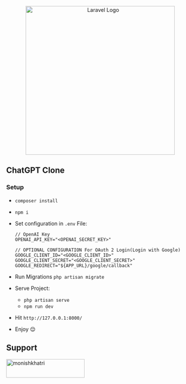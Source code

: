 <p align="center"><a href="https://laravel.com" target="_blank"><img src="https://fiverr-res.cloudinary.com/images/q_auto,f_auto/gigs/304739857/original/f59b6548f83bb11da90e811e659b4d354d57a71f/add-chatgpt-in-your-php-laravel-site.png" width="400" alt="Laravel Logo"></a></p>

## ChatGPT Clone

### Setup
- `composer install`
- `npm i`
- Set configuration in `.env` File:
    ```
    // OpenAI Key
    OPENAI_API_KEY="<OPENAI_SECRET_KEY>"
    ```
    
    ```
    // OPTIONAL CONFIGURATION For OAuth 2 Login(Login with Google) 
    GOOGLE_CLIENT_ID="<GOOGLE_CLIENT_ID>"
    GOOGLE_CLIENT_SECRET="<GOOGLE_CLIENT_SECRET>"
    GOOGLE_REDIRECT="${APP_URL}/google/callback"
    ```
    
- Run Migrations `php artisan migrate`
- Serve Project:
    - `php artisan serve`
    - `npm run dev`
- Hit `http://127.0.0.1:8000/`
- Enjoy :relieved:

## Support
<p><a href="https://www.buymeacoffee.com/monishkhatri"> <img align="left" src="https://cdn.buymeacoffee.com/buttons/v2/default-green.png" height="50" width="210" alt="monishkhatri" /></a></p><br><br>
